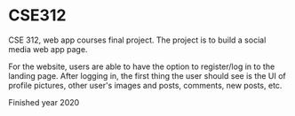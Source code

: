 # CSE312
CSE 312, web app courses final project.
The project is to build a social media web app page.

For the website, users are able to have the option to register/log in to the landing page. After logging in, the first thing the user should see is the UI of profile pictures, other user's images and posts, comments, new posts, etc.

Finished year 2020
